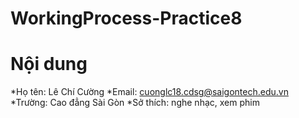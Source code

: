 # WorkingProcess-Practice8

# Nội dung
*Họ tên: Lê Chí Cường
*Email: cuonglc18.cdsg@saigontech.edu.vn
*Trường: Cao đẳng Sài Gòn
*Sở thích: nghe nhạc, xem phim
